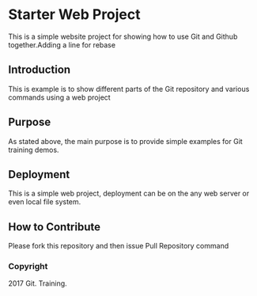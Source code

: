 # Starter Web Project

This is a simple website project for showing how to use Git and Github together.Adding a line for rebase

## Introduction

This is example is to show different parts of the Git repository and various commands using a web project

## Purpose

As stated above, the main purpose is to provide simple examples for Git training demos.

## Deployment

This is a simple web project, deployment can be on the any web server or even local file system.

## How to Contribute

Please fork this repository and then issue Pull Repository command

### Copyright

2017 Git. Training.